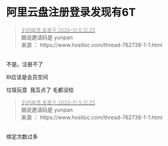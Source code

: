 # 阿里云盘注册登录发现有6T


<div class="quote"><blockquote><font size="2"><a href="https://www.hostloc.com/forum.php?mod=redirect&amp;goto=findpost&amp;pid=9406011&amp;ptid=762681" target="_blank"><font color="#999999">无时崩溃 发表于 2020-11-5 12:25</font></a></font><br />
据说邀请码是 yunpan<br />
来源 ： https://www.hostloc.com/thread-762738-1-1.html</blockquote></div><br />
不是。注册不了

6t应该是会员空间

垃圾玩意&nbsp;&nbsp;我互点了 毛都没给

<div class="quote"><blockquote><font size="2"><a href="https://www.hostloc.com/forum.php?mod=redirect&amp;goto=findpost&amp;pid=9406011&amp;ptid=762681" target="_blank"><font color="#999999">无时崩溃 发表于 2020-11-5 12:25</font></a></font><br />
据说邀请码是 yunpan<br />
来源 ： https://www.hostloc.com/thread-762738-1-1.html</blockquote></div><br />
绑定次数过多
